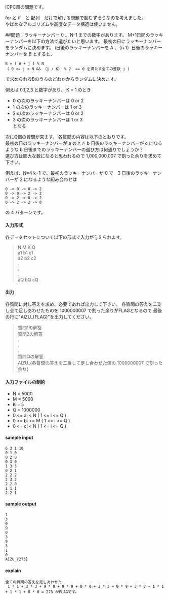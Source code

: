 ICPC風の問題です。 

for と if　と 配列　だけで解ける問題で超むずそうなのを考えました。  
やばめなアルゴリズムや高度なデータ構造は使いません。 

##問題：ラッキーナンバー
0 ... N-1 までの数字があります。 
M+1日間のラッキーナンバーを以下の方法で選びたいと思います。 
最初の日にラッキーナンバーをランダムに決めます。 
i日後のラッキーナンバーを A 、（i+1）日後のラッキーナンバーを B とすると、 

`B = ( A + j ) % N`  
`（ 0 <= j < N && （j / K） % 2  == 0 を満たす全ての整数 j )`

で求められるBのうちのどれかからランダムに決めます。

例えば 0,1,2,3 と数字があり、 K = 1 のとき
* 0 の次のラッキーナンバーは 0 or 2 
* 1 の次のラッキーナンバーは 1 or 3 
* 2 の次のラッキーナンバーは 0 or 2 
* 3 の次のラッキーナンバーは 1 or 3   
となる

次にQ個の質問が来ます。
各質問の内容は以下のとおりです。  
最初の日のラッキーナンバーが a のとき 
b 日後のラッキーナンバーが c になるような
b 日後までのラッキーナンバーの選び方は何通りでしょうか？  
選び方は膨大な数になると思われるので 1,000,000,007 で割った余りを求めて下さい。

例えば、N=4 k=1 で、最初のラッキーナンバーが 0 で　3 日後のラッキーナンバーが 2 になるような組み合わせは

`0 -> 0 -> 0 -> 2`  
`0 -> 0 -> 2 -> 2`  
`0 -> 2 -> 0 -> 2`  
`0 -> 2 -> 2 -> 0`  

の 4 パターンです。

#### 入力形式  
各データセットについて以下の形式で入力が与えられます。
  
> N M K Q  
> a1 b1 c1  
> a2 b2 c2  
> .  
> .  
> .  
> aQ bQ cQ 
  
#### 出力  
各質問に対し答えを求め、必要であれば出力して下さい。 
各質問の答えを二乗し全て足しあわせたものを 1000000007 で割った余りがFLAGとなるので 
最後の行に&quot;AIZU_{FLAG}&quot;を出力してください。 

> 質問1の解答  
> 質問2の解答  
> .  
> .  
> .  
> 質問Qの解答  
> AIZU_{各質問の答えを二乗して足し合わせた値の 1000000007 で割った余り}  


#### 入力ファイルの制約
* N = 5000  
* M = 5000  
* K = 5  
* Q = 1000000  
* 0 <= ai < N ( 1 <= i <= Q )  
* 0 <= bi <= M ( 1 <= i <= Q )  
* 0 <= ci < N ( 1 <= i <= Q )  

#### sample input
`6 3 1 10`  
`0 1 0`  
`0 2 0`  
`0 3 0`  
`1 3 3`  
`0 2 1`  
`2 2 2`  
`2 3 2`  
`2 2 0`  
`1 1 1`  
`2 2 1`  

#### sample output
`1`  
`3`  
`9`  
`9`  
`0`  
`3`  
`9`  
`3`  
`1`  
`0`  
`AIZU_{273}`  
#### explain
`全ての質問の答えを足しあわせた`   
` 1 * 1 + 3 * 3 + 9 * 9 + 9 * 9 + 0 * 0 + 3 * 3 + 9 * 9 + 3 * 3 + 1 * 1 + 1 * 1 + 0 * 0 = 273 がFLAGです。`   

